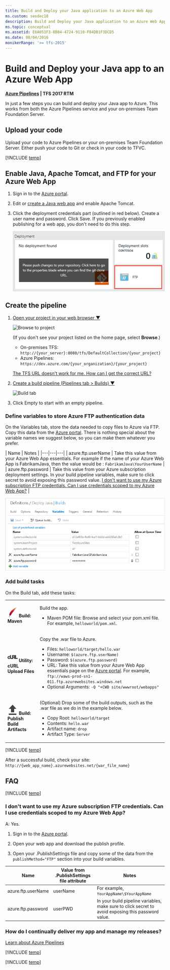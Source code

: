 ```yaml
---
title: Build and Deploy your Java application to an Azure Web App
ms.custom: seodec18
description: Build and Deploy your Java application to an Azure Web App
ms.topic: conceptual
ms.assetid: E6A051F3-8B84-4724-9110-F84DB1F3DCD5
ms.date: 08/04/2016
monikerRange: '>= tfs-2015'
---
```


# Build and Deploy your Java app to an Azure Web App

**[Azure Pipelines](quick-to-azure.md) | TFS 2017 RTM**

In just a few steps you can build and deploy your Java app to Azure. This works from both the Azure Pipelines service and your on-premises Team Foundation Server.

## Upload your code

Upload your code to Azure Pipelines or your on-premises Team Foundation Server. Either push your code to Git or check in your code to TFVC.

[!INCLUDE [temp](includes/java-web-app-sample-link.md)]

## Enable Java, Apache Tomcat, and FTP for your Azure Web App

1. Sign in to the [Azure portal](https://portal.azure.com/).

2. Edit or [create a Java web app](/azure/) and enable Apache Tomcat.

3. Click the deployment credentials part (outlined in red below). Create a user name and password. Click Save. If you previously enabled publishing for a web app, you don't need to do this step.

   ![Create FTP deployment credentials](media/deployment-credentials.png)

## Create the pipeline

<ol>


<li><p><a data-toggle="collapse" href="#expando-begin-create-build-definition-open-team-project">Open your project in your web browser &#x25BC;</a></p>
<div class="collapse" id="expando-begin-create-build-definition-open-team-project">
<img src="~/pipelines/media/browse-to-team-project.png" alt="Browse to project">

<p>(If you don&#39;t see your project listed on the home page, select <strong>Browse</strong>.)</p>
<ul>
<li>On-premises TFS: <code>http://{your_server}:8080/tfs/DefaultCollection/{your_project}</code> </li>
<li>Azure Pipelines: <code>https://dev.azure.com/{your_organization}/{your_project}</code></li>
</ul>
<p><a href="/azure/devops/server/admin/websitesettings" data-raw-source="[The TFS URL doesn&#39;t work for me. How can I get the correct URL?](/azure/devops/server/admin/websitesettings)">The TFS URL doesn&#39;t work for me. How can I get the correct URL?</a></p>
</div>
</li>

<li><p><a data-toggle="collapse" href="#expando-begin-create-build-definition-create">Create a build pipeline (Pipelines tab &gt; Builds) &#x25BC;</a></p>
<div class="collapse" id="expando-begin-create-build-definition-create">
<img src="~/pipelines/media/create-new-build-definition.png" alt="Build tab">
<p>
</div>
</li>

<li>Click Empty to start with an empty pipeline.</li>
</ol>

### Define variables to store Azure FTP authentication data

On the Variables tab, store the data needed to copy files to Azure via FTP. Copy this data from the [Azure portal](https://portal.azure.com/). There is nothing special about the variable names we suggest below, so you can make them whatever you prefer.

| Name | Notes |
|---|---|---|
| azure.ftp.userName | Take this value from your Azure Web App essentials. For example if the name of your Azure Web App is FabrikamJava, then the value would be : ```FabrikamJava\YourUserName``` |
| azure.ftp.password | Take this value from your Azure subscription deployment settings. In your build pipeline variables, make sure to click secret to avoid exposing this password value. [I don't want to use my Azure subscription FTP credentials. Can I use credentials scoped to my Azure Web App?](#azure_site_ftp) |

![Java deployment build variables](media/maven-to-azure/azure-java-deployment-variables.png)

### Add build tasks

On the Build tab, add these tasks:

<table>
   <tr>
      <td><img src="../../../tasks/build/media/maven.png" alt="Build: Maven"/> <strong>Build: Maven</strong></td>
      <td>
<p>Build the app.</p>
<ul>
          <li>Maven POM file: Browse and select your pom.xml file. For example, <code>helloworld/pom.xml</code>.</li>
</ul>
      </td>
</tr>
        <tr>
            <td><img src="../../../tasks/utility/media/curl-upload-files.png" alt="Utility: cURL Upload Files"/> <strong>Utility: cURL Upload Files</strong></td>
            <td>
<p>Copy the .war file to Azure.</p>
<ul>
<li> Files: <code>helloworld/target/hello.war</code></li>
 <li> Username: <code>$(azure.ftp.userName)</code></li>
 <li> Password: <code>$(azure.ftp.password)</code></li>
 <li> URL: Take this value from your Azure Web App essentials page on the <a href="https://portal.azure.com/" data-raw-source="[Azure portal](https://portal.azure.com/)">Azure portal</a>. For example, <code>ftp://waws-prod-sn1-011.ftp.azurewebsites.windows.net</code></li>
 <li> Optional Arguments: <code>-Q &quot;+CWD site/wwwroot/webapps&quot;</code></li>
</ul>
</td>
        </tr>
        <tr>
            <td><img src="../../../tasks/utility/media/publish-build-artifacts.png" alt="Utility: Copy and Publish Build Artifacts"/> <strong>Build: Publish Build Artifacts</strong></td>
            <td>
<p>(Optional) Drop some of the build outputs, such as the .war file as we do in the example below.</p>
<ul>
 <li> Copy Root: <code>helloworld/target</code></li>
 <li> Contents: <code>hello.war</code></li>
 <li> Artifact name: <code>drop</code></li>
 <li> Artifact Type: <code>Server</code></li>
</ul>
</td>
        </tr>
</table>

[!INCLUDE [temp](../includes/definition-finish-and-test.md)]

After a successful build, check your site: ```http://{web_app_name}.azurewebsites.net/{war_file_name}```

## FAQ

<!-- BEGINSECTION class="md-qanda" -->

[!INCLUDE [temp](includes/java-web-app-sample-qa.md)]

<a name="azure_site_ftp"></a>
### I don't want to use my Azure subscription FTP credentials. Can I use credentials scoped to my Azure Web App?

A: Yes.

1. Sign in to the [Azure portal](https://portal.azure.com/).

2. Open your web app and download the publish profile.

3. Open your .PublishSettings file and copy some of the data from the ```publishMethod="FTP"``` section into your build variables.

| Name | Value from .PublishSettings file attribute| Notes |
|---|---|---|
| azure.ftp.userName | userName   |  For example, ```YourAppName\$YourAppName```  |
| azure.ftp.password | userPWD| In your build pipeline variables, make sure to click secret to avoid exposing this password value. |


### How do I continually deliver my app and manage my releases?

[Learn about Azure Pipelines](../../../release/index.md)


[!INCLUDE [temp](../../../includes/qa-definition-common-all-platforms.md)]

[!INCLUDE [temp](../../../includes/qa-agents.md)]


<!-- ENDSECTION -->
